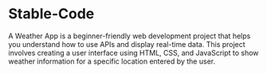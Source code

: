 # Stable-Code
A Weather App is a beginner-friendly web development project that helps you understand how to use APIs and display real-time data. This project involves creating a user interface using HTML, CSS, and JavaScript to show weather information for a specific location entered by the user.
